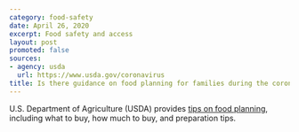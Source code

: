```yaml
---
category: food-safety
date: April 26, 2020
excerpt: Food safety and access
layout: post
promoted: false
sources:
- agency: usda
  url: https://www.usda.gov/coronavirus
title: Is there guidance on food planning for families during the coronavirus pandemic? 
---
```


U.S. Department of Agriculture (USDA) provides [tips on food planning](http://www.choosemyplate.gov/coronavirus), including what to buy, how much to buy, and preparation tips.